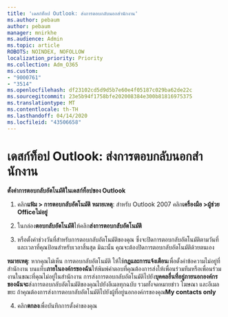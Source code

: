 ```yaml
---
title: 'เดสก์ท็อป Outlook: ส่งการตอบกลับนอกสํานักงาน'
ms.author: pebaum
author: pebaum
manager: mnirkhe
ms.audience: Admin
ms.topic: article
ROBOTS: NOINDEX, NOFOLLOW
localization_priority: Priority
ms.collection: Adm_O365
ms.custom:
- "9000761"
- "3514"
ms.openlocfilehash: df23102cd5d9d5b7e60e4f05187c029ba62de22c
ms.sourcegitcommit: 23e5b94f1758bfe202008384e300b81816975375
ms.translationtype: MT
ms.contentlocale: th-TH
ms.lasthandoff: 04/14/2020
ms.locfileid: "43506658"
---
```

# <a name="outlook-desktop-send-out-of-office-replies"></a>เดสก์ท็อป Outlook: ส่งการตอบกลับนอกสํานักงาน

**ตั้งค่าการตอบกลับอัตโนมัติในเดสก์ท็อปของ Outlook**

1. คลิก**แฟ้ม > การตอบกลับอัตโนมัติ** **หมายเหตุ**: สําหรับ Outlook 2007 คลิก**เครื่องมือ >ผู้ช่วย Officeไม่อยู่**

2. ในกล่อง**ตอบกลับอัตโนมัติ**ให้คลิก**ส่งการตอบกลับอัตโนมัติ**

3. หรือตั้งค่าช่วงวันที่สําหรับการตอบกลับอัตโนมัติของคุณ ซึ่งจะปิดการตอบกลับอัตโนมัติตามวันที่และเวลาที่คุณป้อนสําหรับเวลาสิ้นสุด มิฉะนั้น คุณจะต้องปิดการตอบกลับอัตโนมัติด้วยตนเอง

**หมายเหตุ**: หากคุณไม่เห็น การตอบกลับอัตโนมัติ ให้ใช้**กฎและการแจ้งเตือน**เพื่อตั้งค่าข้อความไม่อยู่ที่สํานักงาน บนแท็บ**ภายในองค์กรของฉัน**ให้พิมพ์คําตอบที่คุณต้องการส่งให้เพื่อนร่วมทีมหรือเพื่อนร่วมงานในขณะที่คุณไม่อยู่ในสํานักงาน การส่งการตอบกลับอัตโนมัติไปยัง**บุคคลอื่นที่อยู่ภายนอกองค์กรของฉันจะ**ส่งการตอบกลับอัตโนมัติของคุณไปยังอีเมลทุกฉบับ รวมทั้งจดหมายข่าว โฆษณา และอีเมลขยะ ถ้าคุณต้องการส่งการตอบกลับอัตโนมัติไปยังผู้ที่อยู่นอกองค์กรของคุณ**My contacts only**

4. คลิก**ตกลง**เพื่อบันทึกการตั้งค่าของคุณ
